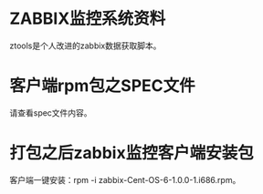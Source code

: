 # ZABBIX监控系统资料
ztools是个人改进的zabbix数据获取脚本。
# 客户端rpm包之SPEC文件
请查看spec文件内容。
# 打包之后zabbix监控客户端安装包
客户端一键安装：rpm -i zabbix-Cent-OS-6-1.0.0-1.i686.rpm。
